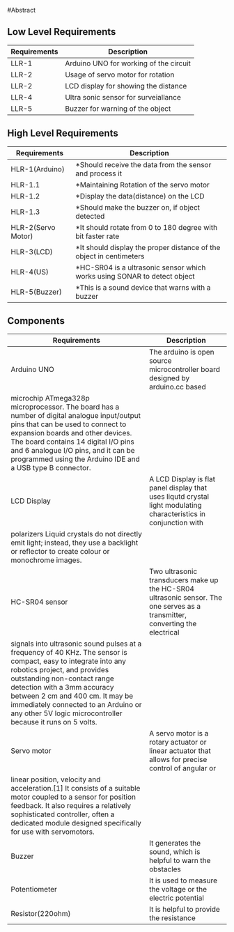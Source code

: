 #Abstract

## Low Level Requirements
| Requirements |                Description                 |
| ------------ | ------------------------------------------ |
|    LLR-1     |  Arduino UNO for working of the circuit
|    LLR-2     |  Usage of servo motor for rotation          |
|    LLR-2     |  LCD display for showing the distance       |
|    LLR-4     |  Ultra sonic sensor for surveiallance       |
|    LLR-5     |  Buzzer for warning of the object           |

## High Level Requirements
|    Requirements        |               Description                   |
| ---------------------- | ------------------------------------------- |
|    HLR-1(Arduino)      |  *Should receive the data from the sensor and process it | 
|     HLR-1.1            |  *Maintaining Rotation of the servo motor  |
|     HLR-1.2            |  *Display the data(distance) on the LCD | 
|     HLR-1.3            |  *Should make the buzzer on, if object detected |
|     HLR-2(Servo Motor) |  *It should rotate from 0 to 180 degree with bit faster rate | 
|     HLR-3(LCD)         |  *It should display the proper distance of the object in centimeters |
|     HLR-4(US)          |  *HC-SR04 is a ultrasonic sensor which works using SONAR to detect object |
|     HLR-5(Buzzer)      |  *This is a sound device that warns with a buzzer |

## Components
|   Requirements    |                                                    Description                                             |
| ------------------|  -------------------------------------------------------------------------------------------------------   |
|   Arduino UNO     |     The arduino is open source microcontroller board designed by arduino.cc based                           
                          microchip   ATmega328p microprocessor. The board has a number of digital analogue input/output pins that can be used to connect to expansion boards and other devices. The board contains 14 digital I/O pins and 6 analogue I/O pins, and it can be programmed using the Arduino IDE and a USB type B  connector.|
|   LCD Display     |   A LCD Display is flat panel display that uses liqutd crystal light modulating characteristics in conjunction with 
                        polarizers Liquid crystals do not directly emit light; instead, they use a backlight or reflector to create colour or monochrome images.|
| HC-SR04 sensor    | Two ultrasonic transducers make up the HC-SR04 ultrasonic sensor. The one serves as a transmitter, converting the electrical
                      signals into ultrasonic sound pulses at a frequency of 40 KHz. The sensor is compact, easy to integrate into any robotics project, and provides outstanding non-contact range detection with a 3mm accuracy between 2 cm and 400 cm. It may be immediately connected to an Arduino or any other 5V logic microcontroller because it runs on 5 volts. |
|  Servo motor      |  A servo motor  is a rotary actuator or linear actuator that allows for precise control of angular or                      
                       linear position, velocity and acceleration.[1] It consists of a suitable motor coupled to a sensor for position feedback. It also requires a relatively sophisticated controller, often a dedicated module designed specifically for use with servomotors.|
|   Buzzer          | It generates the sound, which is helpful to warn the obstacles |
|  Potentiometer    | It is used to measure the voltage or the electric potential |       
|  Resistor(220ohm) | It is helpful to provide the resistance |                                